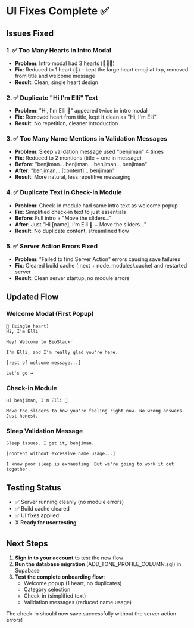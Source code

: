 # UI Fixes Complete ✅

## Issues Fixed

### 1. ✅ Too Many Hearts in Intro Modal
- **Problem**: Intro modal had 3 hearts (💙💙💙)
- **Fix**: Reduced to 1 heart (💙) - kept the large heart emoji at top, removed from title and welcome message
- **Result**: Clean, single heart design

### 2. ✅ Duplicate "Hi I'm Elli" Text
- **Problem**: "Hi, I'm Elli 💙" appeared twice in intro modal
- **Fix**: Removed heart from title, kept it clean as "Hi, I'm Elli"
- **Result**: No repetition, cleaner introduction

### 3. ✅ Too Many Name Mentions in Validation Messages
- **Problem**: Sleep validation message used "benjiman" 4 times
- **Fix**: Reduced to 2 mentions (title + one in message)
- **Before**: "benjiman... benjiman... benjiman... benjiman"
- **After**: "benjiman... [content]... benjiman"
- **Result**: More natural, less repetitive messaging

### 4. ✅ Duplicate Text in Check-in Module
- **Problem**: Check-in module had same intro text as welcome popup
- **Fix**: Simplified check-in text to just essentials
- **Before**: Full intro + "Move the sliders..."
- **After**: Just "Hi [name], I'm Elli 💙 + Move the sliders..."
- **Result**: No duplicate content, streamlined flow

### 5. ✅ Server Action Errors Fixed
- **Problem**: "Failed to find Server Action" errors causing save failures
- **Fix**: Cleared build cache (.next + node_modules/.cache) and restarted server
- **Result**: Clean server startup, no module errors

## Updated Flow

### Welcome Modal (First Popup)
```
💙 (single heart)
Hi, I'm Elli

Hey! Welcome to BioStackr

I'm Elli, and I'm really glad you're here.

[rest of welcome message...]

Let's go →
```

### Check-in Module
```
Hi benjiman, I'm Elli 💙

Move the sliders to how you're feeling right now. No wrong answers. Just honest.
```

### Sleep Validation Message
```
Sleep issues. I get it, benjiman.

[content without excessive name usage...]

I know poor sleep is exhausting. But we're going to work it out together.
```

## Testing Status

- ✅ Server running cleanly (no module errors)
- ✅ Build cache cleared
- ✅ UI fixes applied
- ⏳ **Ready for user testing**

## Next Steps

1. **Sign in to your account** to test the new flow
2. **Run the database migration** (ADD_TONE_PROFILE_COLUMN.sql) in Supabase
3. **Test the complete onboarding flow**:
   - Welcome popup (1 heart, no duplicates)
   - Category selection
   - Check-in (simplified text)
   - Validation messages (reduced name usage)

The check-in should now save successfully without the server action errors!
